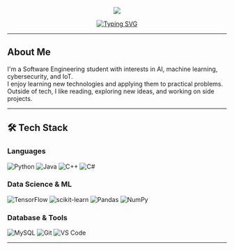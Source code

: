 <p align="center">
  <img src="https://capsule-render.vercel.app/api?type=waving&color=0:38D5BE,100:4B0082&height=100&section=header&text=Hi%20there!%20I'm%20Uzair&fontColor=ffffff&fontSize=32&animation=fadeIn" />
</p>

<div align="center">
  
[![Typing SVG](https://readme-typing-svg.herokuapp.com?font=Fira+Code&pause=1200&color=38D5BE&center=true&vCenter=true&width=600&lines=Software+Engineering+Student)](https://git.io/typing-svg)
  
</div>

---

## About Me

I'm a Software Engineering student with interests in AI, machine learning, cybersecurity, and IoT.  
I enjoy learning new technologies and applying them to practical problems.  
Outside of tech, I like reading, exploring new ideas, and working on side projects.  


---

## 🛠️ Tech Stack

### Languages
![Python](https://img.shields.io/badge/Python-3776AB?style=flat&logo=python&logoColor=white)
![Java](https://img.shields.io/badge/Java-ED8B00?style=flat&logo=java&logoColor=white)
![C++](https://img.shields.io/badge/C++-00599C?style=flat&logo=c%2B%2B&logoColor=white)
![C#](https://img.shields.io/badge/C%20Sharp-00599C?style=flat&logo=c%2B%2B&logoColor=white)

### Data Science & ML
![TensorFlow](https://img.shields.io/badge/TensorFlow-FF6F00?style=flat&logo=tensorflow&logoColor=white)
![scikit-learn](https://img.shields.io/badge/scikit--learn-F7931E?style=flat&logo=scikit-learn&logoColor=white)
![Pandas](https://img.shields.io/badge/Pandas-150458?style=flat&logo=pandas&logoColor=white)
![NumPy](https://img.shields.io/badge/NumPy-013243?style=flat&logo=numpy&logoColor=white)

### Database & Tools
![MySQL](https://img.shields.io/badge/MySQL-4479A1?style=flat&logo=mysql&logoColor=white)
![Git](https://img.shields.io/badge/Git-F05032?style=flat&logo=git&logoColor=white)
![VS Code](https://img.shields.io/badge/VS_Code-007ACC?style=flat&logo=visual-studio-code&logoColor=white)

---
